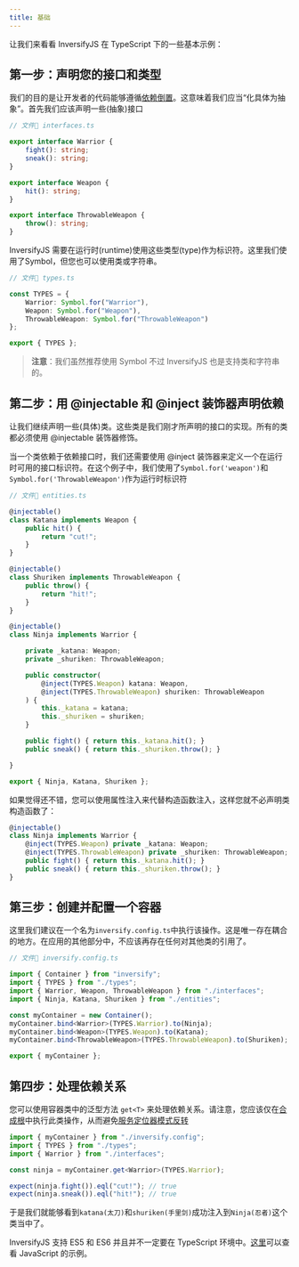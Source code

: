 ```yaml
---
title: 基础
---
```


让我们来看看 InversifyJS 在 TypeScript 下的一些基本示例：

## 第一步：声明您的接口和类型

我们的目的是让开发者的代码能够遵循[依赖倒置](https://en.wikipedia.org/wiki/Dependency_inversion_principle)。这意味着我们应当“化具体为抽象”。首先我们应该声明一些(抽象)接口

```ts
// 文件📃 interfaces.ts

export interface Warrior {
    fight(): string;
    sneak(): string;
}

export interface Weapon {
    hit(): string;
}

export interface ThrowableWeapon {
    throw(): string;
}
```

InversifyJS 需要在运行时(runtime)使用这些类型(type)作为标识符。这里我们使用了Symbol，但您也可以使用类或字符串。

```ts
// 文件📃 types.ts

const TYPES = {
    Warrior: Symbol.for("Warrior"),
    Weapon: Symbol.for("Weapon"),
    ThrowableWeapon: Symbol.for("ThrowableWeapon")
};

export { TYPES };
```

> **注意**：我们虽然推荐使用 Symbol 不过 InversifyJS 也是支持类和字符串的。

## 第二步：用 @injectable 和 @inject 装饰器声明依赖

让我们继续声明一些(具体)类。这些类是我们刚才所声明的接口的实现。所有的类都必须使用 @injectable 装饰器修饰。

当一个类依赖于依赖接口时，我们还需要使用 @inject 装饰器来定义一个在运行时可用的接口标识符。在这个例子中，我们使用了`Symbol.for('weapon')`和`Symbol.for('ThrowableWeapon')`作为运行时标识符

```ts
// 文件📃 entities.ts

@injectable()
class Katana implements Weapon {
    public hit() {
        return "cut!";
    }
}

@injectable()
class Shuriken implements ThrowableWeapon {
    public throw() {
        return "hit!";
    }
}

@injectable()
class Ninja implements Warrior {

    private _katana: Weapon;
    private _shuriken: ThrowableWeapon;

    public constructor(
	    @inject(TYPES.Weapon) katana: Weapon,
	    @inject(TYPES.ThrowableWeapon) shuriken: ThrowableWeapon
    ) {
        this._katana = katana;
        this._shuriken = shuriken;
    }

    public fight() { return this._katana.hit(); }
    public sneak() { return this._shuriken.throw(); }

}

export { Ninja, Katana, Shuriken };
```

如果觉得还不错，您可以使用属性注入来代替构造函数注入，这样您就不必声明类构造函数了：

```ts
@injectable()
class Ninja implements Warrior {
    @inject(TYPES.Weapon) private _katana: Weapon;
    @inject(TYPES.ThrowableWeapon) private _shuriken: ThrowableWeapon;
    public fight() { return this._katana.hit(); }
    public sneak() { return this._shuriken.throw(); }
}
```

## 第三步：创建并配置一个容器

这里我们建议在一个名为`inversify.config.ts`中执行该操作。这是唯一存在耦合的地方。在应用的其他部分中，不应该再存在任何对其他类的引用了。

```ts
// 文件📃 inversify.config.ts

import { Container } from "inversify";
import { TYPES } from "./types";
import { Warrior, Weapon, ThrowableWeapon } from "./interfaces";
import { Ninja, Katana, Shuriken } from "./entities";

const myContainer = new Container();
myContainer.bind<Warrior>(TYPES.Warrior).to(Ninja);
myContainer.bind<Weapon>(TYPES.Weapon).to(Katana);
myContainer.bind<ThrowableWeapon>(TYPES.ThrowableWeapon).to(Shuriken);

export { myContainer };
```

## 第四步：处理依赖关系

您可以使用容器类中的泛型方法 `get<T>` 来处理依赖关系。请注意，您应该仅在[合成根](https://blog.ploeh.dk/2011/07/28/CompositionRoot/)中执行此类操作，从而避免[服务定位器模式反转](https://blog.ploeh.dk/2010/02/03/ServiceLocatorisanAnti-Pattern/)

```ts
import { myContainer } from "./inversify.config";
import { TYPES } from "./types";
import { Warrior } from "./interfaces";

const ninja = myContainer.get<Warrior>(TYPES.Warrior);

expect(ninja.fight()).eql("cut!"); // true
expect(ninja.sneak()).eql("hit!"); // true
```

于是我们就能够看到`katana(太刀)`和`shuriken(手里剑)`成功注入到`Ninja(忍者)`这个类当中了。

InversifyJS 支持 ES5 和 ES6 并且并不一定要在 TypeScript 环境中。[这里](https://github.com/inversify/InversifyJS/blob/master/wiki/basic_js_example.md)可以查看 JavaScript 的示例。


